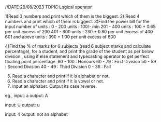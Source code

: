 //DATE:29/08/2023    TOPIC:Logical operator




1)Read 3 numbers and print which of them is the biggest.
2) Read 4 numbers and print which of them is biggest.
3)Find the power bill for the input number of units :
0 - 200 units : 100/- min
201 - 400 units : 100 + 0.65 per unit excess of 200
401 - 600 units : 230 + 0.80 per unit excess of 400
601 and above units : 390 + 1.00 per unit excess of 600

4)Find the % of marks for 6 subjects (read 6 subject marks and calculate percentage), for a student, and print the grade of the student as per below division , using if else statement and typecasting operator to get perfect floating point percentage.
80 - 100        : Honours
60 - 79         : First Division
50 - 59         : Second Division
40 - 49         : Third Division
0 - 39          : Fail

5) Read a character and print if it is alphabet or not.
6) Read a character and print if it is vowel or not.
7) Input an alphabet. Output its case reverse.

eg., input: a
output: A

input: U
output: u

input: 4
output: not an alphabet
